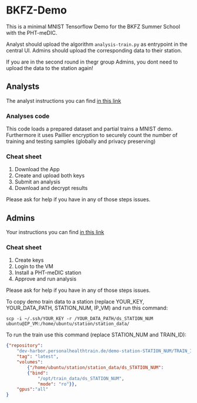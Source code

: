 # BKFZ-Demo
This is a minimal MNIST Tensorflow Demo for the BKFZ Summer School with the PHT-meDIC.

Analyst should upload the algorithm `analysis-train.py` as entrypoint in the central UI.
Admins should upload the corresponding data to their station.

If you are in the second round in thegr group Admins, you dont need to upload the data to the station again!

## Analysts
The analyst instructions you can find [in this link](https://docs.google.com/document/d/1GjOQORNVARs0uV3hLOmFzA8CiVO30EC6SNasrc5lA5M/edit?usp=sharing)

### Analyses code
This code loads a prepared dataset and partial trains a MNIST demo. Furthermore it uses Paillier encryption to securely count the number of training and testing samples (globally and privacy preserving)


### Cheat sheet
1. Download the App
2. Create and upload both keys
3. Submit an analysis
4. Download and decrypt results 

Please ask for help if you have in any of those steps issues.


## Admins

Your instructions you can find [in this link](https://docs.google.com/document/d/1OMPSwJ8r1PdFCvYKmxxxWzE4pVJ99mBsiuzsCJZGZ0s/edit?usp=sharing)

### Cheat sheet
1. Create keys
2. Login to the VM
3. Install a PHT-meDIC station
4. Approve and run analysis

Please ask for help if you have in any of those steps issues.


To copy demo train data to a station (replace YOUR_KEY, YOUR_DATA_PATH, STATION_NUM, IP_VM) and run this command:
``` shell
scp -i ~/.ssh/YOUR_KEY -r /YOUR_DATA_PATH/ds_STATION_NUM ubuntu@IP_VM:/home/ubuntu/station/station_data/
```


To run the train use this command (replace STATION_NUM and TRAIN_ID):
```json
{"repository":
    "dev-harbor.personalhealthtrain.de/demo-station-STATION_NUM/TRAIN_ID",
    "tag": "latest",
    "volumes":
        {"/home/ubuntu/station/station_data/ds_STATION_NUM":
        {"bind":
            "/opt/train_data/ds_STATION_NUM",
            "mode": "ro"}},
    "gpus":"all"
}
```


